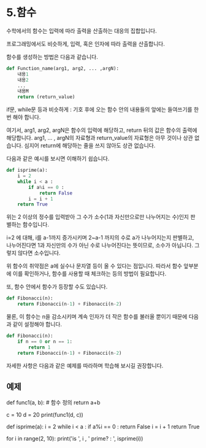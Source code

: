 # 5.함수

수학에서의 함수는 입력에 따라 출력을 산출하는 대응의 집합입니다.

프로그래밍에서도 비슷하게, 입력, 혹은 인자에 따라 출력을 산출합니다.

함수를 생성하는 방법은 다음과 같습니다.

``` python
def Function_name(arg1, arg2, ... ,argN):
    내용1
    내용2
    ...
  	내용M
    return (return_value)
```

if문, while문 등과 비슷하게 : 기호 후에 오는 함수 안의 내용들의 앞에는 들여쓰기를 한 번 해야 합니다.

여기서, arg1, arg2, argN은 함수의 입력에 해당하고, return 뒤의 값은 함수의 출력에 해당합니다. arg1, ... , argN의 자료형과 return_value의 자료형은 아무 것이나 상관 없습니다. 심지어 return에 해당하는 줄을 쓰지 않아도 상관 없습니다.

다음과 같은 예시를 보시면 이해하기 쉽습니다.

``` python
def isprime(a):
    i = 2
    while i < a :
        if a%i == 0 :
            return False
        i = i + 1
    return True
```

위는 2 이상의 정수를 입력받아 그 수가 소수(1과 자신만으로만 나누어지는 수)인지 판별하는 함수입니다.

i=2 에 대해, i를 a-1까지 증가시키며 2~a-1 까지의 수로 a가 나누어지는지 판별하고, 나누어진다면 1과 자신만의 수가 아닌 수로 나누어진다는 뜻이므로, 소수가 아닙니다. 그렇지 않다면 소수입니다.

위 함수의 취약점은 a에 실수나 문자열 등이 올 수 있다는 점입니다. 따라서 함수 앞부분에 이를 확인하거나, 함수를 사용할 때 체크하는 등의 방법이 필요합니다. 



또, 함수 안에서 함수가 등장할 수도 있습니다.

```python
def Fibonacci(n):
    return Fibonacci(n-1) + Fibonacci(n-2)
```

물론, 이 함수는 n을 감소시키며 계속 인자가 더 작은 함수를 불러올 뿐이기 때문에 다음과 같이 설정해야 합니다.

```python
def Fibonacci(n):
    if n == 0 or n == 1:
        return 1
    return Fibonacci(n-1) + Fibonacci(n-2)
```



자세한 사항은 다음과 같은 예제를 따라하며 학습해 보시길 권장합니다.

## 예제
def func1(a, b):        # 함수 정의
    return a+b

c = 10
d = 20
print(func1(d, c))

def isprime(a):
    i = 2
    while i < a :
        if a%i == 0 :
            return False
        i = i + 1
    return True

for i in range(2, 10):
    print('is ', i , ' prime? : ', isprime(i))